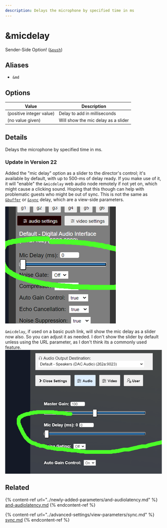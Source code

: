 ```yaml
---
description: Delays the microphone by specified time in ms
---
```


# \&micdelay

Sender-Side Option! ([`&push`](push.md))

## Aliases

* `&md`

## Options

| Value                    | Description                         |
| ------------------------ | ----------------------------------- |
| (positive integer value) | Delay to add in milliseconds        |
| (no value given)         | Will show the mic delay as a slider |

## Details

Delays the microphone by specified time in ms.

### Update in Version 22

Added the "mic delay" option as a slider to the director's control; it's available by default, with up to 500-ms of delay ready. If you make use of it, it will "enable" the `&micdelay` web audio node remotely if not yet on, which might cause a clicking sound. Hoping that this though can help with problematic guests who might be out of sync. This is not the same as [`&buffer`](../advanced-settings/view-parameters/buffer.md) or [`&sync`](../advanced-settings/view-parameters/sync.md) delay, which are a view-side parameters.

![](<../.gitbook/assets/image (3) (1).png>)

`&micdelay`, if used on a basic push link, will show the mic delay as a slider now also. So you can adjust it as needed. I don't show the slider by default unless using the URL parameter, as I don't think its a commonly used feature.\
![](<../.gitbook/assets/image (4).png>)

## Related

{% content-ref url="../newly-added-parameters/and-audiolatency.md" %}
[and-audiolatency.md](../newly-added-parameters/and-audiolatency.md)
{% endcontent-ref %}

{% content-ref url="../advanced-settings/view-parameters/sync.md" %}
[sync.md](../advanced-settings/view-parameters/sync.md)
{% endcontent-ref %}
